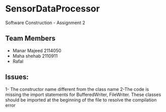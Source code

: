 # SensorDataProcessor
Software Construction - Assignment 2 

## Team Members 
- Manar Majeed  2114050
- Maha shehab 2110911
- Rafal

## Issues:
1- The constructor name different from the class name
2-The code is missing the import statements for BufferedWriter, FileWriter. These classes should be imported at the beginning of the file to resolve the compilation error
